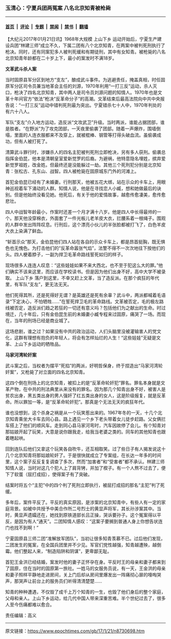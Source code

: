 ### 玉清心：宁夏兵团两冤案 八名北京知青被枪毙

---

#### [首页](../../../..?n8730698) &nbsp;|&nbsp; [评论](../../../../../epoch-comment?n8730698) &nbsp;|&nbsp; [专题](../../../../../epoch-special?n8730698) &nbsp;|&nbsp; [禁闻](../../../../../epoch-news?n8730698) &nbsp;|&nbsp; [禁书](../../../../../books?n8730698) &nbsp;|&nbsp; [翻墙](https://github.com/gfw-breaker/nogfw/blob/master/README.md?n8730698)


<div class="post_content" id="artbody" itemprop="articleBody">
 <!-- article content begin -->
 <p>
  【大纪元2017年01月21日讯】1968年大规模
  <ok href="https://www.epochtimes.com/gb/tag/%E4%B8%8A%E5%B1%B1%E4%B8%8B%E4%B9%A1.html">
   上山下乡
  </ok>
  运动开始后，宁夏生产建设兵团“林建三师”成立不久，下属二团有八个北京知青，在两案中被判死刑执行了枪决。同时，还有同案犯多人被判死缓和有期徒刑，其中有女知青。被枪毙的八名北京知青年龄都在二十岁上下，最小的案发时不满18岁。
 </p>
 <p>
  <strong>
   文革武斗杀人案
  </strong>
 </p>
 <p>
  当时固原县军分区到地方“支左”，酿成武斗事件。为逃避责任，掩盖真相，时任固原军分区司令员兼当地革会主任的刘源，1970年利用“一打三反”运动，杀人灭口，枪决了四名北京知青，其中两人是司令员刘源问题的知情人。1970年也是文革十年间官方“依法”枪决“反革命分子”的高潮。文革结束后最高法院向中共中央报告说：“一打三反”运动中错判死刑最为突出。宁夏错杀七十人中，1970年判处的有六十八人。
 </p>
 <p>
  军队“支左”介入地方运动，造反派“文攻武卫”升级。当时两派，谁能占据团部，谁是胜者。“在野派”为了攻克团部，一天夜里偷袭了团部。随着一声爆炸，围墙倒塌，里面的人连衣服都来不及穿上，就被棍棒、钢管等打得头破血流。虽偷袭成功，但有人被打死了。
 </p>
 <p>
  清算武斗罪行时，涉嫌杀人的四名主犯被判死刑立即枪决，另有多人获刑。偷袭总指挥金伯昆，他本是清朝皇室爱新觉罗的后裔。为避祸，他特意隐名埋姓，摈弃爱新觉罗祖姓，改金姓。但最终还是没能躲过一劫。其他三个死刑犯分别是北京知青：张松古、孔东山、战智。四人被枪毙在固原城东门外的河滩上。
 </p>
 <p>
  首犯金伯昆已经有了未婚妻。行刑那天，他被五花大绑，站在示众的卡车上，用眼神巡视着车下涌动的人群。知情人说，他是在寻找恋人小臧，想和她做最后的诀别。但是他始终没看见她。他死后，有关于他的爱情故事，越愈传愈凄美，愈传愈悲壮。
 </p>
 <p>
  四人中战智年龄最小，作案时还差一个月才满十八岁。他是四人中长得最帅的一个。那天他没穿棉衣，外面套了一件光板儿老羊皮大衣，拦腰系着一根绳子。围观的人群中发出阵阵叹息。行刑后，这个漂亮小伙儿的半张脸都被打飞了，白色羊皮大衣上染满了鲜血。
 </p>
 <p>
  “斩首示众”那天，金伯昆他们四人站在各自的示众卡车上，都是昂首挺胸，既无惧色也无愧色。为打击他们的“反革命嚣张气焰”，法警不得不一次次地往下按他们的头。四人梗着脖子，一副为捍卫毛革命路线誓死如归的样子。
 </p>
 <p>
  现场很多人连连人叹息：“这些娃娃如果不来大西北，也不至于犯这么大的罪。”他们确实不该来这里，而应该在学校读书。但是因为他们出身不好，高中大学不被录取。
  <ok href="https://www.epochtimes.com/gb/tag/%E4%B8%8A%E5%B1%B1%E4%B8%8B%E4%B9%A1.html">
   上山下乡
  </ok>
  落户到这里，不幸又赶上文革，当了造反派。在那个疯狂的年代里，有军队“支左”，更无法无天。
 </p>
 <p>
  他们死得其所，还是死得好无谓？是英雄还是死有余辜？武斗中，两派都喊着毛语录“下定决心，不怕牺牲……”在誓死捍卫毛的革命路线。文革被否定，毛的极左路线被否定，造反派们趋之若狂的一切还有意义吗？包括他们为之献出的生命。时过境迁，几十年后，只有金伯昆生前的未婚妻小臧专程来过固原，痛哭了一场。而现在，当年的刑场已经是商业城了。
 </p>
 <p>
  这场悲剧，谁之过？如果没有中共的政治运动，人们头脑里没被灌输害人的党文化，这群有理想有抱负的年轻人，将会有怎样灿烂的人生！“这些娃娃”无疑是文革、上山下乡运动的牺牲品。
 </p>
 <p>
  <strong>
   马家河湾轮奸案
  </strong>
 </p>
 <p>
  武斗案之后，当权者为摆平“死掐”的两派，好明哲保身，终于捏造出“马家河湾轮奸案”，又枪毙了对立面的四名北京知青。
 </p>
 <p>
  这四个倒在刑场上的北京知青，被扣上的是“反革命轮奸犯”罪名。罪名本身就是文革产物，在中共的刑法典里从来没有的罪名。因为那几个知青出身不好，被害人是贫农出身，黑五类出身的男人强奸了红五类出身的女人，这是阶级报复，就是反革命。所以罪加一等，是“反革命轮奸犯”。那真是个无法无天的疯狂年代。
 </p>
 <p>
  谁也没想到，这个杀身之祸是从一个玩笑惹出来的。1967年冬的一天，十几个北京知青乘坐大卡车去同心县。路上遇见一个乡下老头带着女儿徒步赶路。父女俩拦车搭上了他们的顺风车。走到同心县马家河弯时，汽车因故停了会儿。有个知青对那姑娘开起了玩笑，大意是说你跟我走，给我当老婆之类的。同车的其他知青也跟着瞎起哄。
 </p>
 <p>
  回到连队后他们又拿这个玩笑各自吹牛，还互相取笑。过了些日子有人揭发说这十几个北京知青将那姑娘轮奸了。于是很快就成立了专案组，在长达一年多的时间里，这个案子反反复复调查了多次，然而“加害者”和“受害者”都不承认。林建三师知情人说，当时对这几个犯人上了肩背铐，并加了楔子。有一个人熬不过去了，便下了软蛋（屈打成招），使得案子有了突破。
 </p>
 <p>
  结案时将五个“主犯”中的四个判了死刑立即执行，被屈打成招的那名“主犯”判了死缓。
 </p>
 <p>
  多年后，案件平反了。平反的真实原因，是涉案的北京知青中，有些人有一定的家庭背景。如被中共授予中美合作所二号烈士的黄显声将军，其长孙涉案其中。当时，黄显声遗孀还在，她找到原铁道部长吕正操，哭诉要孙子。这个冤案得以平反，是因为有人“通天”。二团知情人感叹：“这案子要搁到普通人身上你想告状连门也找不到啊！”
 </p>
 <p>
  宁夏固原县三师二团“准解放军团队”，当初让很多知青羡慕不已。过后他们发现，二团发生的冤案，在全国兵团里并不少见。军官们党性越强，知青越遭殃，越倒霉。他们整起人来，“制造陷阱和阴谋”，更卑鄙无耻。
 </p>
 <p>
  首犯王金洪已经结婚，案发时他的妻子正怀孕在身。平反时王的母亲和妻子都来到了固原，住在当时的固原第一旅社。一姓马的女服务员说，有一天，王金洪的母亲和妻子照样平静地走进房间，关上门后却从房间里爆发出一阵痛彻心扉的嚎啕哭声，那哭声让前台上的服务员们听得清清楚楚……
 </p>
 <p>
  知青的种种遭遇，不仅毁了成千上万个知青的一生，也毁了他们身后的整个家庭，父母和亲人。上山下乡运动，给几代中国人带来深重苦难。半个世纪过去了，很多人至今伤痛都难以愈合。
 </p>
 <p>
  责任编辑：高义
 </p>
 <p>
 </p>
 <!-- article content end -->
 <div id="below_article_ad">
 </div>
</div>


---

原文链接：https://www.epochtimes.com/gb/17/1/21/n8730698.htm